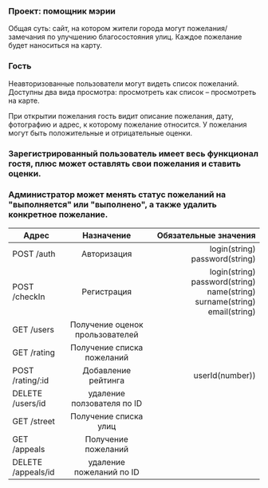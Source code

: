 ### Проект: помощник мэрии

Общая суть: сайт, на котором жители города могут пожелания/замечания по улучшению благосостояния улиц. Каждое пожелание будет наноситься на карту.

### Гость

Неавторизованные пользователи могут видеть список пожеланий. Доступны два вида просмотра: просмотреть как список – просмотреть на карте.

При открытии пожелания гость видит описание пожелания, дату, фотографию и адрес, к которому пожелание относится. У пожелания могут быть положительные и отрицательные оценки.

### Зарегистрированный пользователь имеет весь функционал гостя, плюс может оставлять свои пожелания и ставить оценки.

### Администратор может менять статус пожеланий на "выполняется" или "выполнено", а также удалить конкретное пожелание.





| Адрес        | Назначение           | Обязательные значения  |
| ------------- |:-------------:| -----:|
| POST /auth     | Авторизация  | login(string) password(string) |
| POST /checkIn      | Регистрация      |   login(string) password(string) name(string) surname(string) email(string) |
| GET /users         | Получение оценок прользователей|
| GET /rating        | Получение списка пожеланий     |
| POST /rating/:id       | Добавление рейтинга       | userId(number))| 
|DELETE /users/id | удаление ползователя по ID|
|GET /street | Получение списка улиц |
|GET /appeals | Получение пожеланий | 
|DELETE /appeals/id | удаление пожеланий по ID|